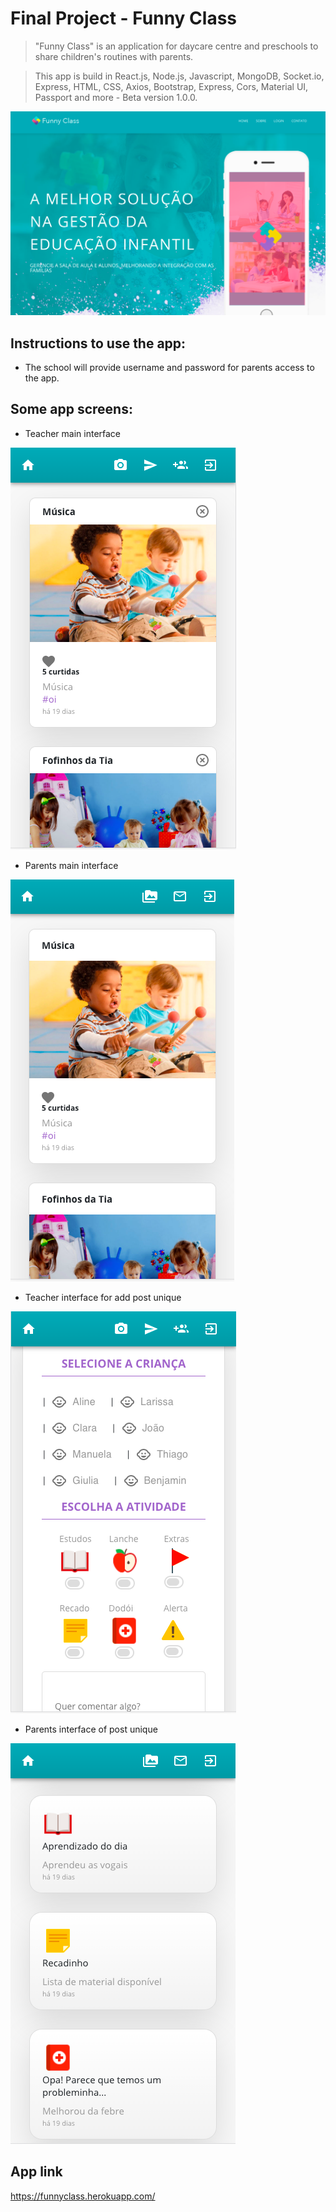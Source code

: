 # Final Project - Funny Class  

> "Funny Class" is an application for daycare centre and preschools to share children's routines with parents.  

> This app is build in React.js, Node.js, Javascript, MongoDB, Socket.io, Express, HTML, CSS, Axios, Bootstrap, Express, Cors, Material UI, Passport and more - Beta version 1.0.0.  

![](src/images/screen-mainfunnyclass.png)

## Instructions to use the app:

* The school will provide username and password for parents access to the app.

## Some app screens:

* Teacher main interface

![](src/images/screen-teacherinterface.png)

* Parents main interface

![](src/images/screen-parentsinterface.png)

* Teacher interface for add post unique

![](src/images/screen-teacherinterface2.png)

* Parents interface of post unique 

![](src/images/screen-parentsinterface2.png)

## App link

https://funnyclass.herokuapp.com/
